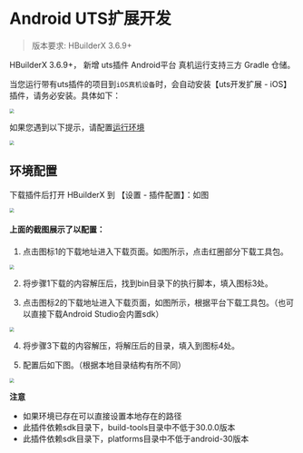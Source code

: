 # Android UTS扩展开发

> 版本要求: HBuilderX 3.6.9+

HBuilderX 3.6.9+， 新增 uts插件 Android平台 真机运行支持三方 Gradle 仓储。

当您运行带有uts插件的项目到`iOS真机设备`时，会自动安装【uts开发扩展 - iOS】插件，请务必安装。具体如下：

<img src="https://f184e7c3-1912-41b2-b81f-435d1b37c7b4.cdn.bspapp.com/VKCEYUGU-f184e7c3-1912-41b2-b81f-435d1b37c7b4/411b69b4-e77e-4b1f-ad3d-880908619119.jpg" style="zoom: 50%" />

如果您遇到以下提示，请配置[运行环境](#环境配置)

<img src="https://f184e7c3-1912-41b2-b81f-435d1b37c7b4.cdn.bspapp.com/VKCEYUGU-f184e7c3-1912-41b2-b81f-435d1b37c7b4/ea6943e1-d2c1-4c27-99b4-ed2550abd6fd.jpg" style="zoom: 50%;" />

## 环境配置

下载插件后打开 HBuilderX 到 【设置 - 插件配置】：如图

<img src="https://f184e7c3-1912-41b2-b81f-435d1b37c7b4.cdn.bspapp.com/VKCEYUGU-f184e7c3-1912-41b2-b81f-435d1b37c7b4/c7057273-2477-4b23-9046-dcfb3c73c3dc.png" style="zoom: 50%;" />

#### 上面的截图展示了以配置：

1. 点击图标1的下载地址进入下载页面。如图所示，点击红圈部分下载工具包。

<img src="https://f184e7c3-1912-41b2-b81f-435d1b37c7b4.cdn.bspapp.com/VKCEYUGU-f184e7c3-1912-41b2-b81f-435d1b37c7b4/278d63c2-f1fe-4aac-a340-d63e0a10d8f8.png" style="zoom: 50%;" />
 
2. 将步骤1下载的内容解压后，找到bin目录下的执行脚本，填入图标3处。

3. 点击图标2的下载地址进入下载页面，如图所示，根据平台下载工具包。（也可以直接下载Android Studio会内置sdk）

<img src="https://f184e7c3-1912-41b2-b81f-435d1b37c7b4.cdn.bspapp.com/VKCEYUGU-f184e7c3-1912-41b2-b81f-435d1b37c7b4/cd46e8f5-e9b9-431b-a686-921bc75cdde6.png" style="zoom: 50%;" />

4. 将步骤3下载的内容解压，将解压后的目录，填入到图标4处。

5. 配置后如下图。（根据本地目录结构有所不同）

<img src="https://f184e7c3-1912-41b2-b81f-435d1b37c7b4.cdn.bspapp.com/VKCEYUGU-f184e7c3-1912-41b2-b81f-435d1b37c7b4/dc253f26-1523-4bf6-a5f3-2cc4c5690a44.png" style="zoom: 50%;" />
 
**注意**

- 如果环境已存在可以直接设置本地存在的路径
- 此插件依赖sdk目录下，build-tools目录中不低于30.0.0版本
- 此插件依赖sdk目录下，platforms目录中不低于android-30版本